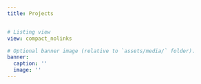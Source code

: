 ```yaml
---
title: Projects


# Listing view
view: compact_nolinks

# Optional banner image (relative to `assets/media/` folder).
banner:
  caption: ''
  image: ''
---
```

